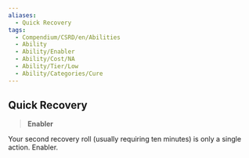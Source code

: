 ```yaml
---
aliases:
  - Quick Recovery
tags:
  - Compendium/CSRD/en/Abilities
  - Ability
  - Ability/Enabler
  - Ability/Cost/NA
  - Ability/Tier/Low
  - Ability/Categories/Cure
---
```

  
    
## Quick Recovery    
>**Enabler**  
    
Your second recovery roll (usually requiring ten minutes) is only a single action. Enabler.